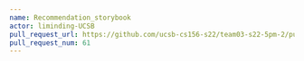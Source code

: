 ```yaml
---
name: Recommendation_storybook
actor: liminding-UCSB
pull_request_url: https://github.com/ucsb-cs156-s22/team03-s22-5pm-2/pull/61
pull_request_num: 61
---
```

